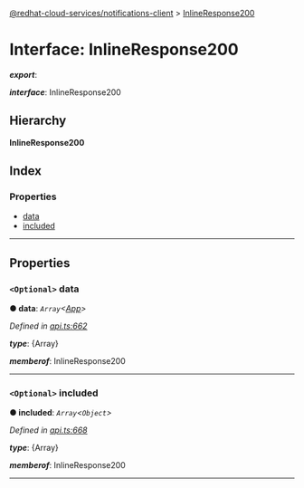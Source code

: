 [@redhat-cloud-services/notifications-client](../README.md) > [InlineResponse200](../interfaces/inlineresponse200.md)

# Interface: InlineResponse200

*__export__*: 

*__interface__*: InlineResponse200

## Hierarchy

**InlineResponse200**

## Index

### Properties

* [data](inlineresponse200.md#data)
* [included](inlineresponse200.md#included)

---

## Properties

<a id="data"></a>

### `<Optional>` data

**● data**: *`Array`<[App](../modules/app.md)>*

*Defined in [api.ts:662](https://github.com/karelhala/javascript-clients/blob/master/packages/hooks/api.ts#L662)*

*__type__*: {Array}

*__memberof__*: InlineResponse200

___
<a id="included"></a>

### `<Optional>` included

**● included**: *`Array`<`Object`>*

*Defined in [api.ts:668](https://github.com/karelhala/javascript-clients/blob/master/packages/hooks/api.ts#L668)*

*__type__*: {Array}

*__memberof__*: InlineResponse200

___

